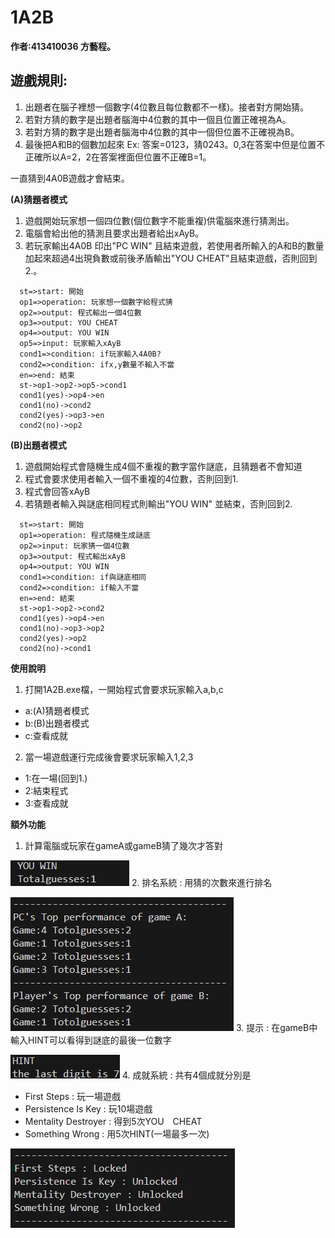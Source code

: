 # 1A2B

**作者:413410036 方藝程。**

## 遊戲規則:

1. 出題者在腦子裡想一個數字(4位數且每位數都不一樣)。接者對方開始猜。
2. 若對方猜的數字是出題者腦海中4位數的其中一個且位置正確視為A。
3. 若對方猜的數字是出題者腦海中4位數的其中一個但位置不正確視為B。
4. 最後把A和B的個數加起來
Ex: 
    答案=0123，猜0243。0,3在答案中但是位置不正確所以A=2，2在答案裡面但位置不正確B=1。
    
一直猜到4A0B遊戲才會結束。

**(A)猜題者模式**

1. 遊戲開始玩家想一個四位數(個位數字不能重複)供電腦來進行猜測出。
2. 電腦會給出他的猜測且要求出題者給出xAyB。
3. 若玩家輸出4A0B 印出"PC WIN" 且結束遊戲，若使用者所輸入的A和B的數量加起來超過4出現負數或前後矛盾輸出"YOU CHEAT"且結束遊戲，否則回到2.。
```flow
  st=>start: 開始
  op1=>operation: 玩家想一個數字給程式猜
  op2=>output: 程式輸出一個4位數
  op3=>output: YOU CHEAT
  op4=>output: YOU WIN
  op5=>input: 玩家輸入xAyB
  cond1=>condition: if玩家輸入4A0B?
  cond2=>condition: ifx,y數量不輸入不當
  en=>end: 結束
  st->op1->op2->op5->cond1
  cond1(yes)->op4->en
  cond1(no)->cond2
  cond2(yes)->op3->en
  cond2(no)->op2
```
**(B)出題者模式**

1. 遊戲開始程式會隨機生成4個不重複的數字當作謎底，且猜題者不會知道
2. 程式會要求使用者輸入一個不重複的4位數，否則回到1.
3. 程式會回答xAyB
4. 若猜題者輸入與謎底相同程式則輸出"YOU WIN" 並結束，否則回到2.

```flow
  st=>start: 開始
  op1=>operation: 程式隨機生成謎底
  op2=>input: 玩家猜一個4位數
  op3=>output: 程式輸出xAyB
  op4=>output: YOU WIN
  cond1=>condition: if與謎底相同
  cond2=>condition: if輸入不當
  en=>end: 結束
  st->op1->op2->cond2
  cond1(yes)->op4->en
  cond1(no)->op3->op2
  cond2(yes)->op2
  cond2(no)->cond1
```


**使用說明**
1. 打開1A2B.exe檔，一開始程式會要求玩家輸入a,b,c
* a:(A)猜題者模式
* b:(B)出題者模式
* c:查看成就

2. 當一場遊戲運行完成後會要求玩家輸入1,2,3
* 1:在一場(回到1.)
* 2:結束程式
* 3:查看成就


**額外功能**
1. 計算電腦或玩家在gameA或gameB猜了幾次才答對

![](p1.png)
2. 排名系統 : 用猜的次數來進行排名

![](p2.png)
3. 提示 : 在gameB中輸入HINT可以看得到謎底的最後一位數字

![](p3.png)
4. 成就系統 : 共有4個成就分別是
* First Steps : 玩一場遊戲
* Persistence Is Key : 玩10場遊戲
* Mentality Destroyer : 得到5次YOU　CHEAT
* Something Wrong : 用5次HINT(一場最多一次)

![](p4.png)


